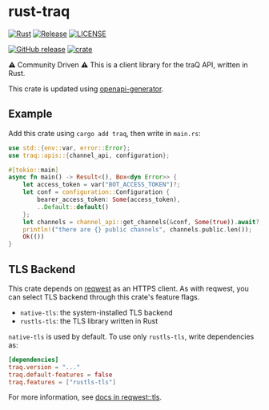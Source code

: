 # rust-traq

[![Rust](https://github.com/traPtitech/rust-traq/actions/workflows/rust.yml/badge.svg)](https://github.com/traPtitech/rust-traq/actions/workflows/rust.yml)
[![Release](https://github.com/traPtitech/rust-traq/actions/workflows/release.yml/badge.svg)](https://github.com/traPtitech/rust-traq/actions/workflows/release.yml)
[![LICENSE](https://img.shields.io/github/license/traPtitech/rust-traq)](https://github.com/traPtitech/rust-traq/blob/main/LICENSE)

[![GitHub release](https://img.shields.io/github/v/release/traPtitech/rust-traq?logo=github)](https://github.com/traPtitech/rust-traq/releases/latest)
[![crate](https://img.shields.io/crates/v/traq?logo=rust)](https://crates.io/crates/traq)

⚠️ Community Driven ⚠️ This is a client library for the traQ API, written in Rust.

This crate is updated using [openapi-generator](https://openapi-generator.tech).

## Example

Add this crate using `cargo add traq`, then write in `main.rs`:

```rust
use std::{env::var, error::Error};
use traq::apis::{channel_api, configuration};

#[tokio::main]
async fn main() -> Result<(), Box<dyn Error>> {
    let access_token = var("BOT_ACCESS_TOKEN")?;
    let conf = configuration::Configuration {
        bearer_access_token: Some(access_token),
        ..Default::default()
    };
    let channels = channel_api::get_channels(&conf, Some(true)).await?;
    println!("there are {} public channels", channels.public.len());
    Ok(())
}
```

## TLS Backend

This crate depends on [reqwest](https://crates.io/crates/reqwest) as an HTTPS client. As with reqwest, you can select TLS backend through this crate's feature flags.

- `native-tls`: the system-installed TLS backend
- `rustls-tls`: the TLS library written in Rust

`native-tls` is used by default. To use only `rustls-tls`, write dependencies as:

```toml
[dependencies]
traq.version = "..."
traq.default-features = false
traq.features = ["rustls-tls"]
```

For more information, see [docs in reqwest::tls](https://docs.rs/reqwest/0.12/reqwest/tls/index.html).
